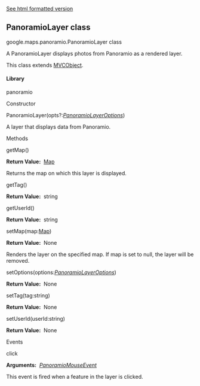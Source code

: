 [See html formatted version](https://huasofoundries.github.io/google-maps-documentation/PanoramioLayer.html)


PanoramioLayer class
--------------------

google.maps.panoramio.PanoramioLayer class

A PanoramioLayer displays photos from Panoramio as a rendered layer.

This class extends [MVCObject](https://github.com/amenadiel/google-maps-documentation/blob/master/docs/MVCObject.md).

#### Library

panoramio

Constructor

PanoramioLayer(opts?:[_PanoramioLayerOptions_](https://github.com/amenadiel/google-maps-documentation/blob/master/docs/PanoramioLayerOptions.md))

A layer that displays data from Panoramio.

Methods

getMap()

**Return Value:**  [Map](https://github.com/amenadiel/google-maps-documentation/blob/master/docs/Map.md)

Returns the map on which this layer is displayed.

getTag()

**Return Value:**  string

getUserId()

**Return Value:**  string

setMap(map:[Map](https://github.com/amenadiel/google-maps-documentation/blob/master/docs/Map.md))

**Return Value:**  None

Renders the layer on the specified map. If map is set to null, the layer will be removed.

setOptions(options:[_PanoramioLayerOptions_](https://github.com/amenadiel/google-maps-documentation/blob/master/docs/PanoramioLayerOptions.md))

**Return Value:**  None

setTag(tag:string)

**Return Value:**  None

setUserId(userId:string)

**Return Value:**  None

Events

click

**Arguments:**  [_PanoramioMouseEvent_](https://github.com/amenadiel/google-maps-documentation/blob/master/docs/PanoramioMouseEvent.md)

This event is fired when a feature in the layer is clicked.